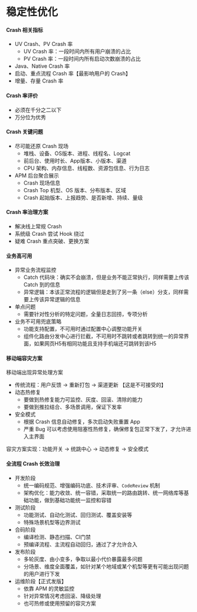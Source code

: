 # 稳定性优化

#### Crash 相关指标

* UV Crash、PV Crash 率
  * UV Crash 率：一段时间内所有用户崩溃的占比
  * PV Crash 率：一段时间内所有启动次数崩溃的占比
* Java、Native Crash 率
* 启动、重点流程 Crash 率【最影响用户的 Crash】
* 增量、存量 Crash 率

#### Crash 率评价

* 必须在千分之二以下
* 万分位为优秀

#### Crash 关键问题

* 尽可能还原 Crash 现场
  * 堆栈、设备、OS版本、进程、线程名、Logcat
  * 前后台、使用时长、App版本、小版本、渠道
  * CPU 架构、内存信息、线程数、资源包信息、行为日志
* APM 后台聚合展示
  * Crash 现场信息
  * Crash Top 机型、OS 版本、分布版本、区域
  * Crash 起始版本、上报趋势、是否新增、持续、量级

#### Crash 率治理方案

* 解决线上常规 Crash
* 系统级 Crash 尝试 Hook 绕过
* 疑难 Crash 重点突破、更换方案

#### 业务高可用

* 异常业务流程监控
  * Catch 代码块：确实不会崩溃，但是业务不能正常执行，同样需要上传该 Catch 到的信息
  * 异常逻辑：本该正常流程的逻辑但是走到了另一条（else）分支，同样需要上传该异常逻辑的信息
* 单点问题
  * 需要针对性分析的特定问题，全量日志回捞，专项分析
* 业务不可用兜底策略
  * 功能支持配置，不可用时通过配置中心调整功能开关
  * 组件化路由分发中心进行拦截，不可用时不跳转或者跳转到统一的异常界面，如果网页H5有相同功能且支持手机端还可跳转到该H5

#### 移动端容灾方案

移动端出现异常处理方案

* 传统流程：用户反馈 -> 重新打包 -> 渠道更新 【这是不可接受的】
* 动态热修复
  * 要做到热修复能力可监控、灰度、回滚、清除的能力
  * 要做到推拉结合、多场景调用，保证下发率
* 安全模式
  * 根据 Crash 信息自动修复，多次启动失败重置 App
  * 严重 Bug 可以考虑使用阻塞性热修复，确保修复包正常下发了，才允许进入主界面

容灾方案实现：功能开关 -> 统跳中心 -> 动态修复 -> 安全模式

#### 全流程 Crash 长效治理

* 开发阶段
  * 统一编码规范、增强编码功底、技术评审、`CodeReview` 机制
  * 架构优化：能力收敛、统一容错，采取统一的路由跳转、统一网络库等基础功能，做到基础功能统一监控和容错
* 测试阶段
  * 功能测试、自动化测试、回归测试、覆盖安装等
  * 特殊场景机型等边界测试
* 合码阶段
  * 编译检测、静态扫描、CI门禁
  * 预编译流程、主流程自动回归，通过了才允许合入
* 发布阶段
  * 多轮灰度、由小变多，争取以最小代价暴露最多问题
  * 分场景、维度全面覆盖，如针对某个地域或某个机型等更有可能出现问题的用户进行下发
* 运维阶段【正式发版】
  * 依靠 APM 的灵敏监控
  * 针对异常情况考虑回滚、降级处理
  * 也可热修或使用预留的容灾方案

